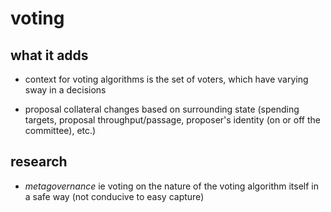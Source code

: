 # voting

## what it adds

* context for voting algorithms is the set of voters, which have varying sway in a decisions

* proposal collateral changes based on surrounding state (spending targets, proposal throughput/passage, proposer's identity (on or off the committee), etc.)

## research

* *metagovernance* ie voting on the nature of the voting algorithm itself in a safe way (not conducive to easy capture)